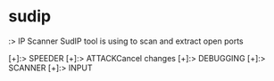 # sudip
:> IP Scanner
SudIP tool is using to scan and extract open ports

[+]:> SPEEDER
[+]:> ATTACKCancel changes
[+]:> DEBUGGING
[+]:> SCANNER
[+]:> INPUT
